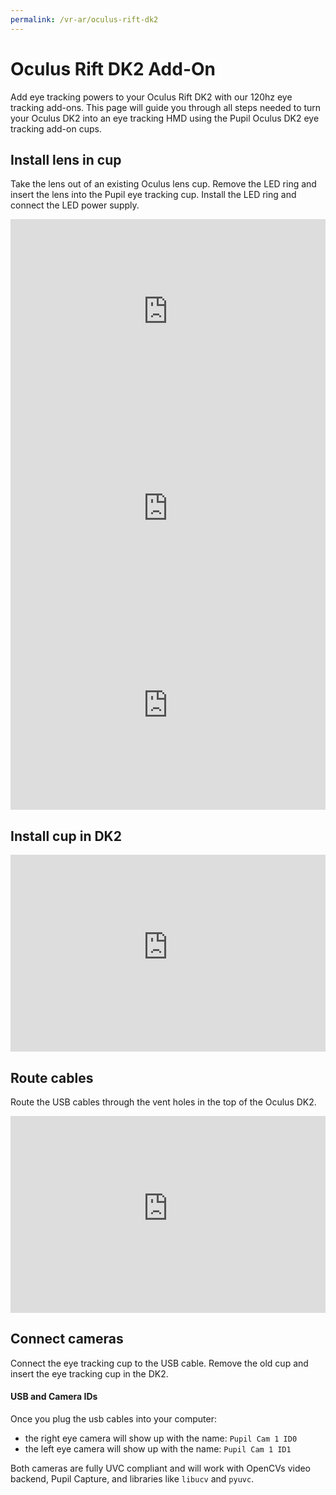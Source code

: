 ```yaml
---
permalink: /vr-ar/oculus-rift-dk2
---
```



# Oculus Rift DK2 Add-On
Add eye tracking powers to your Oculus Rift DK2 with our 120hz eye tracking add-ons.
This page will guide you through all steps needed to turn your Oculus DK2 into an eye tracking HMD using the Pupil Oculus DK2 eye tracking add-on cups.

<v-img :src="require('../media/vr-ar/imgs/hololens_w120_e200b.png')"></v-img>

## Install lens in cup
Take the lens out of an existing Oculus lens cup.
Remove the LED ring and insert the lens into the Pupil eye tracking cup.
Install the LED ring and connect the LED power supply.

<div style="display:flex;justify-content:center;" class="pb-4">
  <iframe width="560" height="315" src="https://www.youtube-nocookie.com/embed/AVeUwAFKmAc" frameborder="0" allow="accelerometer; autoplay; encrypted-media; gyroscope; picture-in-picture" allowfullscreen></iframe>
</div>

<div style="display:flex;justify-content:center;" class="pb-4">
  <iframe width="560" height="315" src="https://www.youtube-nocookie.com/embed/ztT9WkDhpow" frameborder="0" allow="accelerometer; autoplay; encrypted-media; gyroscope; picture-in-picture" allowfullscreen></iframe>
</div>

<div style="display:flex;justify-content:center;" class="pb-4">
  <iframe width="560" height="315" src="https://www.youtube-nocookie.com/embed/_Y0_4LDhphY" frameborder="0" allow="accelerometer; autoplay; encrypted-media; gyroscope; picture-in-picture" allowfullscreen></iframe>
</div>

## Install cup in DK2

<div style="display:flex;justify-content:center;" class="pb-4">
  <iframe width="560" height="315" src="https://www.youtube-nocookie.com/embed/5LqjfgbDydM" frameborder="0" allow="accelerometer; autoplay; encrypted-media; gyroscope; picture-in-picture" allowfullscreen></iframe>
</div>

## Route cables
Route the USB cables through the vent holes in the top of the Oculus DK2.

<div style="display:flex;justify-content:center;" class="pb-4">
  <iframe width="560" height="315" src="https://www.youtube-nocookie.com/embed/bvdxMYtzVTE" frameborder="0" allow="accelerometer; autoplay; encrypted-media; gyroscope; picture-in-picture" allowfullscreen></iframe>
</div>

## Connect cameras
Connect the eye tracking cup to the USB cable. Remove the old cup and insert the eye tracking cup in the DK2.

#### USB and Camera IDs
Once you plug the usb cables into your computer:

- the right eye camera will show up with the name: `Pupil Cam 1 ID0`
- the left eye camera will show up with the name: `Pupil Cam 1 ID1`

Both cameras are fully UVC compliant and will work with OpenCVs video backend, Pupil Capture, and libraries like `libucv` and `pyuvc`.